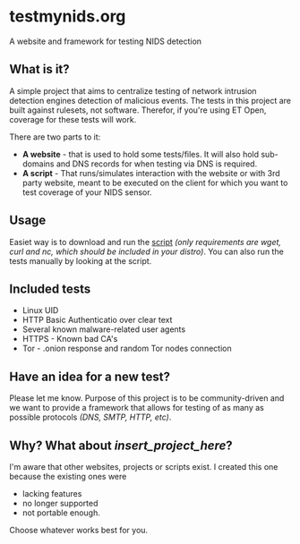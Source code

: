 # testmynids.org
A website and framework for testing NIDS detection

## What is it?

A simple project that aims to centralize testing of network intrusion detection engines detection of malicious events. The tests in this project are built against rulesets, not software. Therefor, if you're using ET Open, coverage for these tests will work.

There are two parts to it:

* **A website** - that is used to hold some tests/files. It will also hold sub-domains and DNS records for when testing via DNS is required.
* **A script** - That runs/simulates interaction with the website or with 3rd party website, meant to be executed on the client for which you want to test coverage of your NIDS sensor.

## Usage

Easiet way is to download and run the [script](./tmnids.sh) *(only requirements are wget, curl and nc, which should be included in your distro)*. You can also run the tests manually by looking at the script.

## Included tests

* Linux UID
* HTTP Basic Authenticatio over clear text
* Several known malware-related user agents
* HTTPS - Known bad CA's
* Tor - .onion response and random Tor nodes connection

## Have an idea for a new test?

Please let me know. Purpose of this project is to be community-driven and we want to provide a framework that allows for testing of as many as possible protocols *(DNS, SMTP, HTTP, etc)*.

## Why? What about _insert_project_here_?

I'm aware that other websites, projects or scripts exist. I created this one because the existing ones were

* lacking features
* no longer supported 
* not portable enough.

Choose whatever works best for you.
